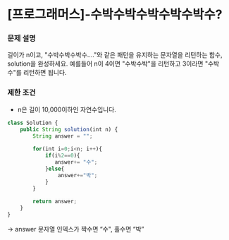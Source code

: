 # [프로그래머스]-수박수박수박수박수박수?

### **문제 설명**

길이가 n이고, "수박수박수박수...."와 같은 패턴을 유지하는 문자열을 리턴하는 함수, solution을 완성하세요. 예를들어 n이 4이면 "수박수박"을 리턴하고 3이라면 "수박수"를 리턴하면 됩니다.

### 제한 조건

- n은 길이 10,000이하인 자연수입니다.

```jsx
class Solution {
    public String solution(int n) {
        String answer = "";
        
        for(int i=0;i<n; i++){
            if(i%2==0){
               answer+= "수";
            }else{
                answer+="박";
            }
        }
        
        return answer;
    }
}
```

→ answer 문자열 인덱스가 짝수면 “수", 홀수면 “박”